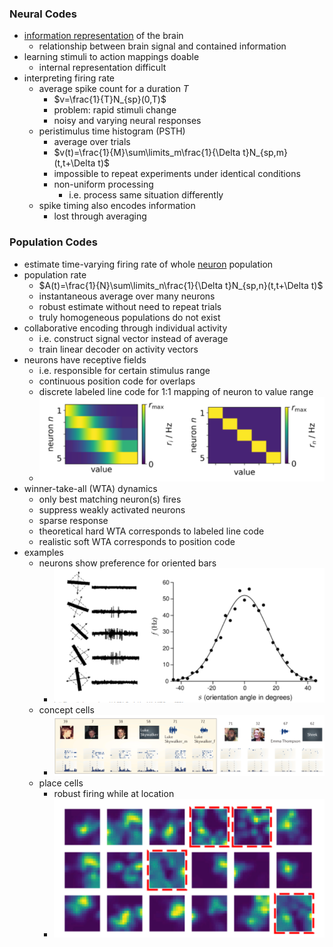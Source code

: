 ### Neural Codes
+ [information representation](../Data%20Science%20and%20AI/Knowledge%20Representation/Knowledge%20Representation.md) of the brain
	+ relationship between brain signal and contained information
+ learning stimuli to action mappings doable
	+ internal representation difficult
+ interpreting firing rate
	+ average spike count for a duration $T$
		+ $v=\frac{1}{T}N_{sp}(0,T)$ 
		+ problem: rapid stimuli change
		+ noisy and varying neural responses 
	+ peristimulus time histogram (PSTH)
		+ average over trials
		+ $v(t)=\frac{1}{M}\sum\limits_m\frac{1}{\Delta t}N_{sp,m}(t,t+\Delta t)$ 
		+ impossible to repeat experiments under identical conditions
		+ non-uniform processing
			+ i.e. process same situation differently
	+ spike timing also encodes information
		+ lost through averaging
### Population Codes
+ estimate time-varying firing rate of whole [neuron](Neurons/Neurons.md) population
+ population rate
	+ $A(t)=\frac{1}{N}\sum\limits_n\frac{1}{\Delta t}N_{sp,n}(t,t+\Delta t)$ 
	+ instantaneous average over many neurons
	+ robust estimate without need to repeat trials
	+ truly homogeneous populations do not exist
+ collaborative encoding through individual activity
	+ i.e. construct signal vector instead of average
	+ train linear decoder on activity vectors
+ neurons have receptive fields
	+ i.e. responsible for certain stimulus range
	+ continuous position code for overlaps
	+ discrete labeled line code for 1:1 mapping of neuron to value range
	+ ![](../../z_images/Pasted%20image%2020250618201412.png)
+ winner-take-all (WTA) dynamics
	+ only best matching neuron(s) fires
	+ suppress weakly activated neurons
	+ sparse response
	+ theoretical hard WTA corresponds to labeled line code
	+ realistic soft WTA corresponds to position code
+ examples
	+ neurons show preference for oriented bars
		+ ![](../../z_images/Pasted%20image%2020250618201911.png)
	+ concept cells
		+ ![](../../z_images/Pasted%20image%2020250618201934.png)
	+ place cells
		+ robust firing while at location
		+ ![](../../z_images/Pasted%20image%2020250618202006.png)